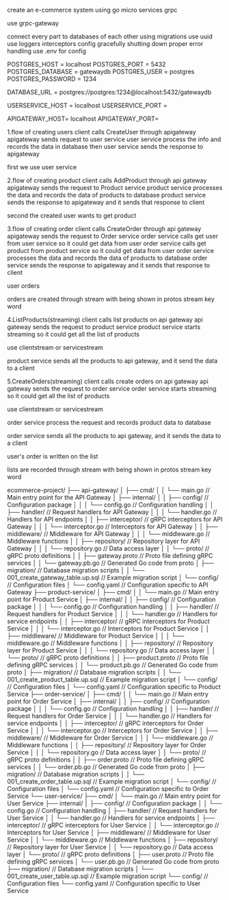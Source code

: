 create an e-commerce system using go micro services grpc


use grpc-gateway

connect every part to databases of each other using migrations use uuid
use loggers interceptors
config
gracefully shutting down
proper error handling
use .env for config

POSTGRES_HOST = localhost
POSTGRES_PORT = 5432
POSTGRES_DATABASE = gatewaydb
POSTGRES_USER = postgres
POSTGRES_PASSWORD = 1234

DATABASE_URL = postgres://postgres:1234@localhost:5432/gatewaydb

USERSERVICE_HOST = localhost
USERSERVICE_PORT = 


APIGATEWAY_HOST= localhost
APIGATEWAY_PORT= 


1.flow of creating users
client calls CreateUser through apigateway
apigateway sends request to user service
user service process the info and records the data in database
then user service sends the response to apigateway

first we use user service

2.flow of creating product
client calls AddProduct through api gateway
apigateway sends the request to Product service
product service processes the data and records the data of products to database
product service sends the response to apigateway and it sends that response to client

second the created user wants to get product 

3.flow of creating order
client calls CreateOrder through api gateway
apigateway sends the request to Order service
order service calls get user from user service  so it could get data from user
order service calls get product from product service  so it could get data from user
order service processes the data and records the data of products to database
order service sends the response to apigateway and it sends that response to client

user orders

orders are created through stream with being shown in protos stream key word

4.ListProducts(streaming)
client calls list products on api gateway
api gateway sends the request to product service
product service starts streaming so it could get all the list of products

use clientstream or servicestream

product service sends all the products to api gateway, and it send the data to a client



5.CreateOrders(streaming)
client calls create orders on api gateway
api gateway sends the request to order service
order service starts streaming so it could get all the list of products

use clientstream or servicestream

order service process the request and records product data to database


order service sends all the products to api gateway, and it sends the data to a client





user's order is written on the list 

lists are recorded through stream with being shown in protos stream key word


ecommerce-project/
├── api-gateway/
│   ├── cmd/
│   │   └── main.go                   // Main entry point for the API Gateway
│   ├── internal/
│   │   ├── config/                   // Configuration package
│   │   │   └── config.go             // Configuration handling
│   │   ├── handler/                  // Request handlers for API Gateway
│   │   │   └── handler.go            // Handlers for API endpoints
│   │   ├── interceptor/              // gRPC interceptors for API Gateway
│   │   │   └── interceptor.go        // Interceptors for API Gateway
│   │   ├── middleware/               // Middleware for API Gateway
│   │   │   └── middleware.go         // Middleware functions
│   │   ├── repository/               // Repository layer for API Gateway
│   │   │   └── repository.go         // Data access layer
│   │   └── proto/                    // gRPC proto definitions
│   │       ├── gateway.proto         // Proto file defining gRPC services
│   │       └── gateway.pb.go         // Generated Go code from proto
│   ├── migration/                    // Database migration scripts
│   │   └── 001_create_gateway_table.up.sql  // Example migration script
│   └── config/                       // Configuration files
│       └── config.yaml               // Configuration specific to API Gateway
├── product-service/
│   ├── cmd/
│   │   └── main.go                   // Main entry point for Product Service
│   ├── internal/
│   │   ├── config/                   // Configuration package
│   │   │   └── config.go             // Configuration handling
│   │   ├── handler/                  // Request handlers for Product Service
│   │   │   └── handler.go            // Handlers for service endpoints
│   │   ├── interceptor/              // gRPC interceptors for Product Service
│   │   │   └── interceptor.go        // Interceptors for Product Service
│   │   ├── middleware/               // Middleware for Product Service
│   │   │   └── middleware.go         // Middleware functions
│   │   ├── repository/               // Repository layer for Product Service
│   │   │   └── repository.go         // Data access layer
│   │   └── proto/                    // gRPC proto definitions
│   │       ├── product.proto         // Proto file defining gRPC services
│   │       └── product.pb.go         // Generated Go code from proto
│   ├── migration/                    // Database migration scripts
│   │   └── 001_create_product_table.up.sql  // Example migration script
│   └── config/                       // Configuration files
│       └── config.yaml               // Configuration specific to Product Service
├── order-service/
│   ├── cmd/
│   │   └── main.go                   // Main entry point for Order Service
│   ├── internal/
│   │   ├── config/                   // Configuration package
│   │   │   └── config.go             // Configuration handling
│   │   ├── handler/                  // Request handlers for Order Service
│   │   │   └── handler.go            // Handlers for service endpoints
│   │   ├── interceptor/              // gRPC interceptors for Order Service
│   │   │   └── interceptor.go        // Interceptors for Order Service
│   │   ├── middleware/               // Middleware for Order Service
│   │   │   └── middleware.go         // Middleware functions
│   │   ├── repository/               // Repository layer for Order Service
│   │   │   └── repository.go         // Data access layer
│   │   └── proto/                    // gRPC proto definitions
│   │       ├── order.proto           // Proto file defining gRPC services
│   │       └── order.pb.go           // Generated Go code from proto
│   ├── migration/                    // Database migration scripts
│   │   └── 001_create_order_table.up.sql    // Example migration script
│   └── config/                       // Configuration files
│       └── config.yaml               // Configuration specific to Order Service
└── user-service/
    ├── cmd/
    │   └── main.go                   // Main entry point for User Service
    ├── internal/
    │   ├── config/                   // Configuration package
    │   │   └── config.go             // Configuration handling
    │   ├── handler/                  // Request handlers for User Service
    │   │   └── handler.go            // Handlers for service endpoints
    │   ├── interceptor/              // gRPC interceptors for User Service
    │   │   └── interceptor.go        // Interceptors for User Service
    │   ├── middleware/               // Middleware for User Service
    │   │   └── middleware.go         // Middleware functions
    │   ├── repository/               // Repository layer for User Service
    │   │   └── repository.go         // Data access layer
    │   └── proto/                    // gRPC proto definitions
    │       ├── user.proto            // Proto file defining gRPC services
    │       └── user.pb.go            // Generated Go code from proto
    ├── migration/                    // Database migration scripts
    │   └── 001_create_user_table.up.sql      // Example migration script
    └── config/                       // Configuration files
        └── config.yaml               // Configuration specific to User Service
